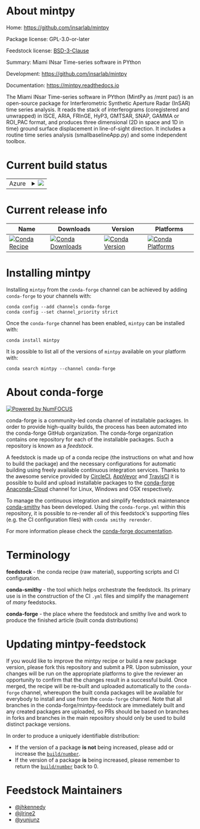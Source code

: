 About mintpy
============

Home: https://github.com/insarlab/mintpy

Package license: GPL-3.0-or-later

Feedstock license: [BSD-3-Clause](https://github.com/conda-forge/mintpy-feedstock/blob/master/LICENSE.txt)

Summary: Miami INsar Time-series software in PYthon

Development: https://github.com/insarlab/mintpy

Documentation: https://mintpy.readthedocs.io

The Miami INsar Time-series software in PYthon (MintPy as /mɪnt paɪ/) is an
open-source package for Interferometric Synthetic Aperture Radar (InSAR)
time series analysis. It reads the stack of interferograms (coregistered and
unwrapped) in ISCE, ARIA, FRInGE, HyP3, GMTSAR, SNAP, GAMMA or ROI_PAC format,
and produces three dimensional (2D in space and 1D in time) ground surface
displacement in line-of-sight direction. It includes a routine time series
analysis (smallbaselineApp.py) and some independent toolbox.


Current build status
====================


<table>
    
  <tr>
    <td>Azure</td>
    <td>
      <details>
        <summary>
          <a href="https://dev.azure.com/conda-forge/feedstock-builds/_build/latest?definitionId=13832&branchName=master">
            <img src="https://dev.azure.com/conda-forge/feedstock-builds/_apis/build/status/mintpy-feedstock?branchName=master">
          </a>
        </summary>
        <table>
          <thead><tr><th>Variant</th><th>Status</th></tr></thead>
          <tbody><tr>
              <td>linux_64_python3.6.____cpython</td>
              <td>
                <a href="https://dev.azure.com/conda-forge/feedstock-builds/_build/latest?definitionId=13832&branchName=master">
                  <img src="https://dev.azure.com/conda-forge/feedstock-builds/_apis/build/status/mintpy-feedstock?branchName=master&jobName=linux&configuration=linux_64_python3.6.____cpython" alt="variant">
                </a>
              </td>
            </tr><tr>
              <td>linux_64_python3.7.____cpython</td>
              <td>
                <a href="https://dev.azure.com/conda-forge/feedstock-builds/_build/latest?definitionId=13832&branchName=master">
                  <img src="https://dev.azure.com/conda-forge/feedstock-builds/_apis/build/status/mintpy-feedstock?branchName=master&jobName=linux&configuration=linux_64_python3.7.____cpython" alt="variant">
                </a>
              </td>
            </tr><tr>
              <td>linux_64_python3.8.____cpython</td>
              <td>
                <a href="https://dev.azure.com/conda-forge/feedstock-builds/_build/latest?definitionId=13832&branchName=master">
                  <img src="https://dev.azure.com/conda-forge/feedstock-builds/_apis/build/status/mintpy-feedstock?branchName=master&jobName=linux&configuration=linux_64_python3.8.____cpython" alt="variant">
                </a>
              </td>
            </tr><tr>
              <td>osx_64_python3.6.____cpython</td>
              <td>
                <a href="https://dev.azure.com/conda-forge/feedstock-builds/_build/latest?definitionId=13832&branchName=master">
                  <img src="https://dev.azure.com/conda-forge/feedstock-builds/_apis/build/status/mintpy-feedstock?branchName=master&jobName=osx&configuration=osx_64_python3.6.____cpython" alt="variant">
                </a>
              </td>
            </tr><tr>
              <td>osx_64_python3.7.____cpython</td>
              <td>
                <a href="https://dev.azure.com/conda-forge/feedstock-builds/_build/latest?definitionId=13832&branchName=master">
                  <img src="https://dev.azure.com/conda-forge/feedstock-builds/_apis/build/status/mintpy-feedstock?branchName=master&jobName=osx&configuration=osx_64_python3.7.____cpython" alt="variant">
                </a>
              </td>
            </tr><tr>
              <td>osx_64_python3.8.____cpython</td>
              <td>
                <a href="https://dev.azure.com/conda-forge/feedstock-builds/_build/latest?definitionId=13832&branchName=master">
                  <img src="https://dev.azure.com/conda-forge/feedstock-builds/_apis/build/status/mintpy-feedstock?branchName=master&jobName=osx&configuration=osx_64_python3.8.____cpython" alt="variant">
                </a>
              </td>
            </tr>
          </tbody>
        </table>
      </details>
    </td>
  </tr>
</table>

Current release info
====================

| Name | Downloads | Version | Platforms |
| --- | --- | --- | --- |
| [![Conda Recipe](https://img.shields.io/badge/recipe-mintpy-green.svg)](https://anaconda.org/conda-forge/mintpy) | [![Conda Downloads](https://img.shields.io/conda/dn/conda-forge/mintpy.svg)](https://anaconda.org/conda-forge/mintpy) | [![Conda Version](https://img.shields.io/conda/vn/conda-forge/mintpy.svg)](https://anaconda.org/conda-forge/mintpy) | [![Conda Platforms](https://img.shields.io/conda/pn/conda-forge/mintpy.svg)](https://anaconda.org/conda-forge/mintpy) |

Installing mintpy
=================

Installing `mintpy` from the `conda-forge` channel can be achieved by adding `conda-forge` to your channels with:

```
conda config --add channels conda-forge
conda config --set channel_priority strict
```

Once the `conda-forge` channel has been enabled, `mintpy` can be installed with:

```
conda install mintpy
```

It is possible to list all of the versions of `mintpy` available on your platform with:

```
conda search mintpy --channel conda-forge
```


About conda-forge
=================

[![Powered by NumFOCUS](https://img.shields.io/badge/powered%20by-NumFOCUS-orange.svg?style=flat&colorA=E1523D&colorB=007D8A)](http://numfocus.org)

conda-forge is a community-led conda channel of installable packages.
In order to provide high-quality builds, the process has been automated into the
conda-forge GitHub organization. The conda-forge organization contains one repository
for each of the installable packages. Such a repository is known as a *feedstock*.

A feedstock is made up of a conda recipe (the instructions on what and how to build
the package) and the necessary configurations for automatic building using freely
available continuous integration services. Thanks to the awesome service provided by
[CircleCI](https://circleci.com/), [AppVeyor](https://www.appveyor.com/)
and [TravisCI](https://travis-ci.com/) it is possible to build and upload installable
packages to the [conda-forge](https://anaconda.org/conda-forge)
[Anaconda-Cloud](https://anaconda.org/) channel for Linux, Windows and OSX respectively.

To manage the continuous integration and simplify feedstock maintenance
[conda-smithy](https://github.com/conda-forge/conda-smithy) has been developed.
Using the ``conda-forge.yml`` within this repository, it is possible to re-render all of
this feedstock's supporting files (e.g. the CI configuration files) with ``conda smithy rerender``.

For more information please check the [conda-forge documentation](https://conda-forge.org/docs/).

Terminology
===========

**feedstock** - the conda recipe (raw material), supporting scripts and CI configuration.

**conda-smithy** - the tool which helps orchestrate the feedstock.
                   Its primary use is in the construction of the CI ``.yml`` files
                   and simplify the management of *many* feedstocks.

**conda-forge** - the place where the feedstock and smithy live and work to
                  produce the finished article (built conda distributions)


Updating mintpy-feedstock
=========================

If you would like to improve the mintpy recipe or build a new
package version, please fork this repository and submit a PR. Upon submission,
your changes will be run on the appropriate platforms to give the reviewer an
opportunity to confirm that the changes result in a successful build. Once
merged, the recipe will be re-built and uploaded automatically to the
`conda-forge` channel, whereupon the built conda packages will be available for
everybody to install and use from the `conda-forge` channel.
Note that all branches in the conda-forge/mintpy-feedstock are
immediately built and any created packages are uploaded, so PRs should be based
on branches in forks and branches in the main repository should only be used to
build distinct package versions.

In order to produce a uniquely identifiable distribution:
 * If the version of a package **is not** being increased, please add or increase
   the [``build/number``](https://docs.conda.io/projects/conda-build/en/latest/resources/define-metadata.html#build-number-and-string).
 * If the version of a package **is** being increased, please remember to return
   the [``build/number``](https://docs.conda.io/projects/conda-build/en/latest/resources/define-metadata.html#build-number-and-string)
   back to 0.

Feedstock Maintainers
=====================

* [@jhkennedy](https://github.com/jhkennedy/)
* [@jlrine2](https://github.com/jlrine2/)
* [@yunjunz](https://github.com/yunjunz/)

